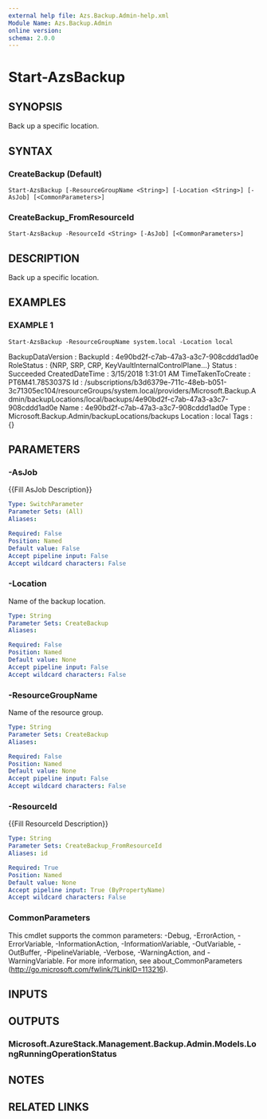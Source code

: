 ```yaml
---
external help file: Azs.Backup.Admin-help.xml
Module Name: Azs.Backup.Admin
online version: 
schema: 2.0.0
---
```


# Start-AzsBackup

## SYNOPSIS
Back up a specific location.

## SYNTAX

### CreateBackup (Default)
```
Start-AzsBackup [-ResourceGroupName <String>] [-Location <String>] [-AsJob] [<CommonParameters>]
```

### CreateBackup_FromResourceId
```
Start-AzsBackup -ResourceId <String> [-AsJob] [<CommonParameters>]
```

## DESCRIPTION
Back up a specific location.

## EXAMPLES

### EXAMPLE 1
```
Start-AzsBackup -ResourceGroupName system.local -Location local
```

BackupDataVersion :
BackupId          : 4e90bd2f-c7ab-47a3-a3c7-908cddd1ad0e
RoleStatus        : {NRP, SRP, CRP, KeyVaultInternalControlPlane...}
Status            : Succeeded
CreatedDateTime   : 3/15/2018 1:31:01 AM
TimeTakenToCreate : PT6M41.7853037S
Id                : /subscriptions/b3d6379e-711c-48eb-b051-3c71305ec104/resourceGroups/system.local/providers/Microsoft.Backup.Admin/backupLocations/local/backups/4e90bd2f-c7ab-47a3-a3c7-908cddd1ad0e
Name              : 4e90bd2f-c7ab-47a3-a3c7-908cddd1ad0e
Type              : Microsoft.Backup.Admin/backupLocations/backups
Location          : local
Tags              : {}

## PARAMETERS

### -AsJob
{{Fill AsJob Description}}

```yaml
Type: SwitchParameter
Parameter Sets: (All)
Aliases: 

Required: False
Position: Named
Default value: False
Accept pipeline input: False
Accept wildcard characters: False
```

### -Location
Name of the backup location.

```yaml
Type: String
Parameter Sets: CreateBackup
Aliases: 

Required: False
Position: Named
Default value: None
Accept pipeline input: False
Accept wildcard characters: False
```

### -ResourceGroupName
Name of the resource group.

```yaml
Type: String
Parameter Sets: CreateBackup
Aliases: 

Required: False
Position: Named
Default value: None
Accept pipeline input: False
Accept wildcard characters: False
```

### -ResourceId
{{Fill ResourceId Description}}

```yaml
Type: String
Parameter Sets: CreateBackup_FromResourceId
Aliases: id

Required: True
Position: Named
Default value: None
Accept pipeline input: True (ByPropertyName)
Accept wildcard characters: False
```

### CommonParameters
This cmdlet supports the common parameters: -Debug, -ErrorAction, -ErrorVariable, -InformationAction, -InformationVariable, -OutVariable, -OutBuffer, -PipelineVariable, -Verbose, -WarningAction, and -WarningVariable. For more information, see about_CommonParameters (http://go.microsoft.com/fwlink/?LinkID=113216).

## INPUTS

## OUTPUTS

### Microsoft.AzureStack.Management.Backup.Admin.Models.LongRunningOperationStatus

## NOTES

## RELATED LINKS

